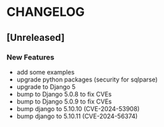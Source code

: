 # CHANGELOG

## [Unreleased]

### New Features

- add some examples
- upgrade python packages (security for sqlparse)
- upgrade to Django 5
- bump to Django 5.0.8 to fix CVEs
- bump to Django 5.0.9 to fix CVEs
- bump django to 5.10.10 (CVE-2024-53908)
- bump django to 5.10.11 (CVE-2024-56374)


